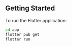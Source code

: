 ## Getting Started

To run the Flutter application:

```bash
cd app
flutter pub get
flutter run
```
